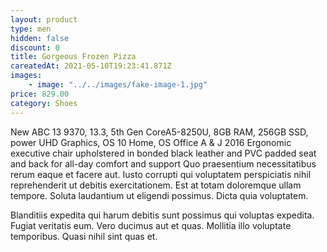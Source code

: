 ```yaml
---
layout: product
type: men
hidden: false
discount: 0
title: Gorgeous Frozen Pizza
careatedAt: 2021-05-10T19:23:41.871Z
images:
    - image: "../../images/fake-image-1.jpg"
price: 829.00
category: Shoes
---
```

New ABC 13 9370, 13.3, 5th Gen CoreA5-8250U, 8GB RAM, 256GB SSD, power UHD Graphics, OS 10 Home, OS Office A & J 2016
Ergonomic executive chair upholstered in bonded black leather and PVC padded seat and back for all-day comfort and support
Quo praesentium necessitatibus rerum eaque et facere aut. Iusto corrupti qui voluptatem perspiciatis nihil reprehenderit ut debitis exercitationem. Est at totam doloremque ullam tempore. Soluta laudantium ut eligendi possimus. Dicta quia voluptatem.
 Blanditiis expedita qui harum debitis sunt possimus qui voluptas expedita. Fugiat veritatis eum. Vero ducimus aut et quas. Mollitia illo voluptate temporibus. Quasi nihil sint quas et.
